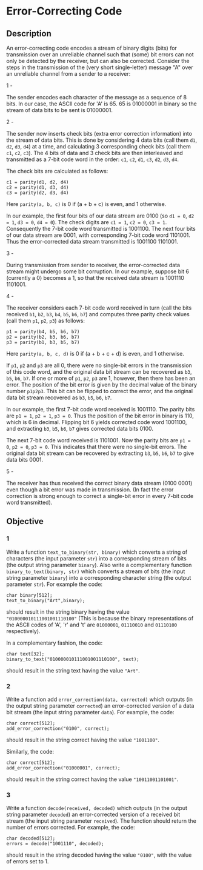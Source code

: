 # Error-Correcting Code

## Description
An error-correcting code encodes a stream of binary digits (bits) for transmission over an unreliable channel such that (some) bit errors can not only be detected by the receiver, but can also be corrected.
Consider the steps in the transmission of the (very short single-letter) message "A" over an
unreliable channel from a sender to a receiver:

1 -

The sender encodes each character of the message as a sequence of 8 bits. In our case, the ASCII code for 'A' is 65. 65 is 01000001 in binary so the stream of data bits to be sent is 01000001.

2 -

The sender now inserts check bits (extra error correction information) into the stream of data bits. This is done by considering 4 data bits (call them `d1`, `d2`, `d3`, `d4`) at a time, and calculating 3 corresponding check bits (call them `c1`, `c2`, `c3`). The 4 bits of data and 3 check bits are then interleaved and transmitted as a 7-bit code word in the order: `c1`, `c2`, `d1`, `c3`, `d2`, `d3`, `d4`.

The check bits are calculated as follows:
```
c1 = parity(d1, d2, d4)
c2 = parity(d1, d3, d4)
c3 = parity(d2, d3, d4)
```

Here `parity(a, b, c)` is 0 if (a + b + c) is even, and 1 otherwise.

In our example, the first four bits of our data stream are 0100 (so `d1 = 0`, `d2 = 1`, `d3 = 0`, `d4 = 0`). The check digits are `c1 = 1`, `c2 = 0`, `c3 = 1`. Consequently the 7-bit code word transmitted is 1001100. The next four bits of our data stream are 0001, with corresponding 7-bit code word 1101001. Thus the error-corrected data stream transmitted is 1001100 1101001.

3 -

During transmission from sender to receiver, the error-corrected data stream might undergo some bit corruption. In our example, suppose bit 6 (currently a 0) becomes a 1, so that the received data stream is 1001110 1101001.

4 -

The receiver considers each 7-bit code word received in turn (call the bits received `b1`, `b2`, `b3`, `b4`, `b5`, `b6`, `b7`) and computes three parity check values (call them `p1`, `p2`, `p3`) as follows:
```
p1 = parity(b4, b5, b6, b7)
p2 = parity(b2, b3, b6, b7)
p3 = parity(b1, b3, b5, b7)
```
Here `parity(a, b, c, d)` is 0 if (a + b + c + d) is even, and 1 otherwise.

If `p1`, `p2` and `p3` are all 0, there were no single-bit errors in the transmission of this code word, and the original data bit stream can be recovered as `b3`, `b5`, `b6`, `b7`. If one or more of `p1`, `p2`, `p3` are 1, however, then there has been an error. The position of the bit error is given by the decimal value of the binary number `p1p2p3`. This bit can be flipped to correct the error, and the original data bit stream recovered as `b3`, `b5`, `b6`, `b7`.

In our example, the first 7-bit code word received is 1001110. The parity bits are `p1 = 1`, `p2 = 1`, `p3 = 0`. Thus the position of the bit error in binary is 110, which is 6 in decimal. Flipping bit 6 yields corrected code word 1001100, and extracting `b3`, `b5`, `b6`, `b7` gives corrected data bits 0100.

The next 7-bit code word received is 1101001. Now the parity bits are `p1 = 0`, `p2 = 0`, `p3 = 0`. This indicates that there were no single-bit errors. The original data bit stream can be recovered by extracting `b3`, `b5`, `b6`, `b7` to give data bits 0001.

5 -

The receiver has thus received the correct binary data stream (0100 0001) even though a bit error was made in transmission. (In fact the error correction is strong enough to correct a single-bit error in every 7-bit code word transmitted).

## Objective

### 1
Write a function `text_to_binary(str, binary)` which converts a string of characters (the input parameter `str`) into a corresponding stream of bits (the output string parameter `binary`). Also write a complementary function `binary_to_text(binary, str)` which converts a stream of bits (the input string parameter `binary`) into a corresponding character string (the output parameter `str`).
For example the code:
```
char binary[512];
text_to_binary("Art",binary);
```
should result in the string binary having the value `"010000010111001001110100"` (This is because the binary representations of the ASCII codes of 'A', 'r' and 't' are `01000001`, `01110010` and `01110100` respectively).

In a complementary fashion, the code:
```
char text[32];
binary_to_text("010000010111001001110100", text);
```
should result in the string text having the value `"Art"`.

### 2
Write a function add `error_correction(data, corrected)` which outputs (in the output string parameter `corrected`) an error-corrected version of a data bit stream (the input string parameter `data`).
For example, the code:
```
char correct[512];
add_error_correction("0100", correct);
```
should result in the string correct having the value `"1001100"`.

Similarly, the code:
```
char correct[512];
add_error_correction("01000001", correct);
```
should result in the string correct having the value `"10011001101001"`.

### 3
Write a function `decode(received, decoded)` which outputs (in the output string parameter `decoded`) an error-corrected version of a received bit stream (the input string parameter `received`). The function should return the number of errors corrected.
For example, the code:
```
char decoded[512];
errors = decode("1001110", decoded);
```
should result in the string decoded having the value `"0100"`, with the value of errors set to 1.